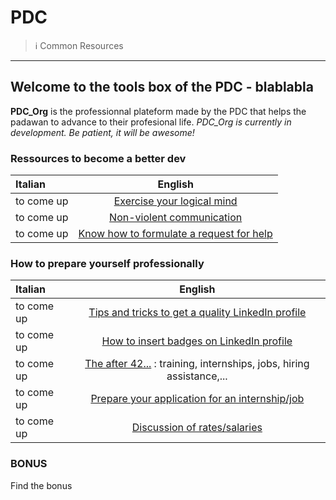 # PDC

> ℹ️ Common Resources

---

## Welcome to the tools box of the PDC -  blablabla

**PDC_Org** is the professionnal plateform made by the PDC that helps the padawan to advance to their profesional life.
_PDC_Org is currently in development. Be patient, it will be awesome!_

### Ressources to become a better dev

|   Italian  |                                    English                                      |
| :--------- | :-----------------------------------------------------------------------------: |
| to come up |                 [Exercise your logical mind](./en/EspritLogique.md)             |
| to come up |            [Non-violent communication](./en/CommunicationNonViolente.md)        |
| to come up |              [Know how to formulate a request for help](./en/ObtenirAide.md)    |

### How to prepare yourself professionally

| Italian                                                              |                                                      English                                                       |
| :------------------------------------------------------------------- | :----------------------------------------------------------------------------------------------------------------: |
| to come up                                                           |                       [Tips and tricks to get a quality LinkedIn profile](./en/LinkedIn-eng.md)                    |
| to come up                                                           |                   [How to insert badges on LinkedIn profile](./en/certified-skills-eng.md)                         |
| to come up                                                           |               [The after 42...](./en/after42.md) : training, internships, jobs, hiring assistance,...              |
| to come up                                                           |                     [Prepare your application for an internship/job](./en/preparersacandidature.md)                     |
| to come up                                                           |         [Discussion of rates/salaries](https://gist.github.com/pixeline/aaba236316e49084700b6add496c298c)          |

### BONUS

Find the bonus
